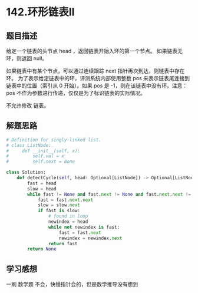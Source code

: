 #  142.环形链表II
## 题目描述

给定一个链表的头节点  head ，返回链表开始入环的第一个节点。 如果链表无环，则返回 null。

如果链表中有某个节点，可以通过连续跟踪 next 指针再次到达，则链表中存在环。 为了表示给定链表中的环，评测系统内部使用整数 pos 来表示链表尾连接到链表中的位置（索引从 0 开始）。如果 pos 是 -1，则在该链表中没有环。注意：pos 不作为参数进行传递，仅仅是为了标识链表的实际情况。

不允许修改 链表。

## 解题思路

```python
# Definition for singly-linked list.
# class ListNode:
#     def __init__(self, x):
#         self.val = x
#         self.next = None

class Solution:
    def detectCycle(self, head: Optional[ListNode]) -> Optional[ListNode]:
        fast = head
        slow = head
        while fast != None and fast.next != None and fast.next.next != None:
            fast = fast.next.next
            slow = slow.next
            if fast is slow:
                # found in loop
                newindex = head
                while not newindex is fast:
                    fast = fast.next
                    newindex = newindex.next
                return fast
        return None
```

## 学习感想

一刷 数学题 不会，快慢指针会的，但是数学推导没有想到